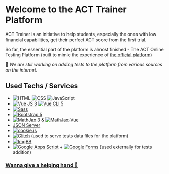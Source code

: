 <!-- # act_simulator

## Project setup
```
npm install
```

### Compiles and hot-reloads for development
```
npm run serve
```

### Compiles and minifies for production
```
npm run build
```

### Lints and fixes files
```
npm run lint
```

### Customize configuration
See [Configuration Reference](https://cli.vuejs.org/config/).

## New Tests
[English Section Form](https://docs.google.com/forms/d/e/1FAIpQLSfudo64Jh-bLZY76lwbXNHfiSGL3r2V9FPCm_2fXNiWE_B57A/viewform)
[Math Section Form](https://docs.google.com/forms/d/e/1FAIpQLSfp7lgtjfzOHxny9i5UInSUS9xGycOpWkPrjeAEILdijfCIHg/viewform)
[Reading Section Form](https://docs.google.com/forms/d/e/1FAIpQLSfHKZbgdk2PlBqJlA4QACIeituUujqqurPOfV0wPcGDrmTLGQ/viewform)
[Science Section Form](https://docs.google.com/forms/d/e/1FAIpQLSeJrruwRjJaav5Bntce7NAoXe6fn1qRrRQvrkyUY8OoLcHH4g/viewform)

### English / Reading Form
For underlined portions of text, please use this format " {{1 text portion 1}} ". (Replace "1" with number of the portion).

### Math / Science Forms
For images, type the number of the image after you upload it to Drive. "{{img_00}}"
For inline LaTex expressions, please put them like that " $ expression $ ", and for displayed expressions:  " $$ expression $$ ". -->


# Welcome to the ACT Trainer Platform
ACT Trainer is an initiative to help students, especially the ones with low financial capabilities, get their perfect ACT score from the first trial.

So far, the essential part of the platform is almost finished - The ACT Online Testing Platform (built to mimic the experience of [the official platform](https://cloud.e.act.org/cbt-for-international))

🔴 *We are still working on adding tests to the platform from various sources on the internet.*

<!--
## Used Techs / Services
(besides basic HTML/CSS/JS)
 - [Vue JS 3](https://vuejs.org/) & [Vue CLI 5](https://cli.vuejs.org/)
 - [Sass](https://sass-lang.com/)
 - [Bootstrap 5](https://getbootstrap.com/)
 - [MathJax 3](https://www.mathjax.org/) & [MathJax-Vue](https://github.com/hansonGong/mathjax-vue)
 - [JSON Server](https://github.com/jesperorb/json-server-heroku)
 - [cookie.js](https://github.com/florian/cookie.js)
 - [Glitch](https://glitch.com/) (used to serve tests data files for the platform)
 - [ImgBB](https://imgbb.com/) (used to serve images files for the platform)
 - [Google Apps Script](https://developers.google.com/apps-script) + [Google Forms](https://www.google.com/forms/) (used externally for tests addition)
 -->
 
 ## Used Techs / Services
 - ![HTML](https://img.shields.io/badge/-HTML5-E34F26?logo=HTML5&logoColor=white&style=flat-square)  ![CSS](https://img.shields.io/badge/-CSS3-1572B6?logo=CSS3&logoColor=white&style=flat-square)  ![JavaScript](https://img.shields.io/badge/-JavaScript-F7DF1E?logo=JavaScript&logoColor=white&style=flat-square)
 - [![Vue JS 3](https://img.shields.io/badge/-Vue.js%205-4FC08D?logo=Vue.js&logoColor=white&style=flat-square)](https://vuejs.org/)  [![Vue CLI 5](https://img.shields.io/badge/-Vue%20CLI%205-4FC08D?logo=Vue.js&logoColor=white&style=flat-square)](https://cli.vuejs.org/)
 - [![Sass](https://img.shields.io/badge/-Sass-CC6699?logo=Sass&logoColor=white&style=flat-square)](https://sass-lang.com/)
 - [![Bootstrap 5](https://img.shields.io/badge/-Bootstrap-7952B3?logo=Bootstrap&logoColor=white&style=flat-square)](https://getbootstrap.com/)
 - [![MathJax 3](https://img.shields.io/badge/-MathJax-0C9D58?&logoColor=white&style=flat-square)](https://www.mathjax.org/) & [![MathJax-Vue](https://img.shields.io/badge/-MathJax%20Vue-0C9D58?&logoColor=white&style=flat-square)](https://github.com/hansonGong/mathjax-vue)
 - [JSON Server](https://github.com/jesperorb/json-server-heroku)
 - [![cookie.js](https://img.shields.io/badge/-cookie.js-1C9AD6?&logoColor=white&style=flat-square)](https://github.com/florian/cookie.js)
 - [![Glitch](https://img.shields.io/badge/-Glitch-3333FF?logo=Glitch&logoColor=white&style=flat-square)](https://glitch.com/) (used to serve tests data files for the platform)
 - [![ImgBB](https://img.shields.io/badge/-ImgBB-1C9AD6?&logoColor=white&style=flat-square)](https://imgbb.com/)
 - [![Google Apps Script](https://img.shields.io/badge/-Google%20Apps%20Script-4285F4?logo=Google&logoColor=white&style=flat-square)](https://developers.google.com/apps-script) + [![Google Forms](https://img.shields.io/badge/-Google%20Drive-4285F4?logo=Google%20Drive&logoColor=white&style=flat-square)](https://www.google.com/forms/) (used externally for tests addition)

### [Wanna give a helping hand 🤝](mailto:mikhael.stem@gmail.com)

